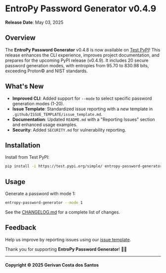# EntroPy Password Generator v0.4.9

**Release Date**: May 03, 2025

## Overview
The **EntroPy Password Generator** v0.4.8 is now available on [Test PyPI](https://test.pypi.org/project/entropy-password-generator/)! This release enhances the CLI experience, improves project documentation, and prepares for the upcoming PyPI release (v0.4.9). It includes 20 secure password generation modes, with entropies from 95.70 to 830.98 bits, exceeding Proton© and NIST standards.

## What's New
- **Improved CLI**: Added support for `--mode` to select specific password generation modes (1-20).
- **Issue Template**: Standardized issue reporting with a new template in `.github/ISSUE_TEMPLATE/issue_template.md`.
- **Documentation**: Updated `README.md` with a "Reporting Issues" section and enhanced usage examples.
- **Security**: Added `SECURITY.md` for vulnerability reporting.

## Installation
Install from Test PyPI:
```bash
pip install -i https://test.pypi.org/simple/ entropy-password-generator
```

## Usage
Generate a password with mode 1:
```bash
entropy-password-generator --mode 1
```

See the [CHANGELOG.md](https://github.com/gerivanc/entropy-password-generator/blob/main/CHANGELOG.md) for a complete list of changes.

## Feedback
Help us improve by reporting issues using our [issue template](https://github.com/gerivanc/entropy-password-generator/blob/main/.github/ISSUE_TEMPLATE/issue_template.md).

Thank you for supporting **EntroPy Password Generator**! 🚀🔑

---

#### Copyright © 2025 Gerivan Costa dos Santos

